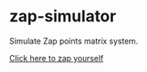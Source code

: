 # zap-simulator

Simulate Zap points matrix system.

<a href="https://digitalknight0.github.io/zap-simulator/">Click here to zap yourself</a>
